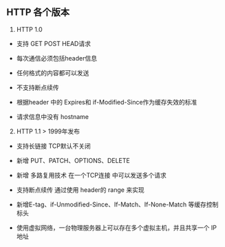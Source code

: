 
## HTTP 各个版本

1. HTTP 1.0 

* 支持 GET POST HEAD请求

* 每次通信必须包括header信息

* 任何格式的内容都可以发送

* 不支持断点续传

* 根据header 中的 Expires和 if-Modified-Since作为缓存失效的标准

* 请求信息中没有 hostname


2. HTTP 1.1  > 1999年发布

* 支持长链接 TCP默认不关闭

* 新增 PUT、PATCH、OPTIONS、DELETE 

* 新增 多路复用技术 在一个TCP连接 中可以发送多个请求

* 支持断点续传 通过使用 header的 range 来实现

* 新增E-tag、if-Unmodified-Since、If-Match、If-None-Match 等缓存控制标头

* 使用虚拟网络，一台物理服务器上可以存在多个虚拟主机，并且共享一个 IP 地址